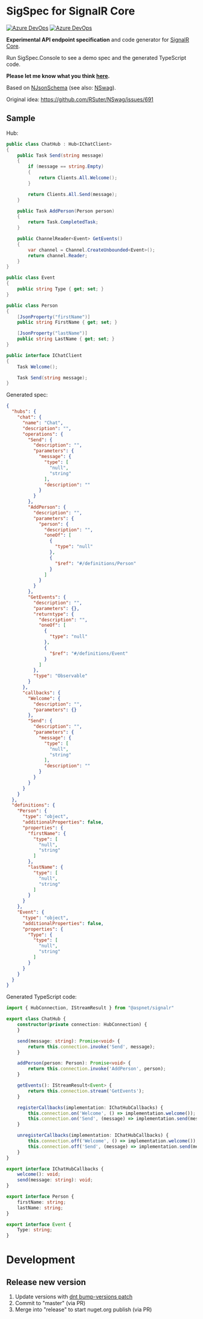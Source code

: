 # SigSpec for SignalR Core

[![Azure DevOps](https://img.shields.io/azure-devops/build/rsuter/9023bd0a-b641-4e30-9c0f-a7c15e1e080e/22/master.svg)](https://dev.azure.com/rsuter/Namotion/_build?definitionId=22)
[![Azure DevOps](https://img.shields.io/azure-devops/coverage/rsuter/9023bd0a-b641-4e30-9c0f-a7c15e1e080e/22/master.svg)](https://dev.azure.com/rsuter/Namotion/_build?definitionId=22)

**Experimental API endpoint specification** and code generator for [SignalR Core](https://github.com/aspnet/SignalR).

Run SigSpec.Console to see a demo spec and the generated TypeScript code.

**Please let me know what you think [here](https://github.com/RSuter/SigSpec/issues/1).**

Based on [NJsonSchema](http://njsonschema.org) (see also: [NSwag](http://nswag.org)).

Original idea: https://github.com/RSuter/NSwag/issues/691

## Sample

Hub: 

```csharp
public class ChatHub : Hub<IChatClient>
{
    public Task Send(string message)
    {
        if (message == string.Empty)
        {
            return Clients.All.Welcome();
        }

        return Clients.All.Send(message);
    }

    public Task AddPerson(Person person)
    {
        return Task.CompletedTask;
    }

    public ChannelReader<Event> GetEvents()
    {
        var channel = Channel.CreateUnbounded<Event>();
        return channel.Reader;
    }
}

public class Event
{
    public string Type { get; set; }
}

public class Person
{
    [JsonProperty("firstName")]
    public string FirstName { get; set; }

    [JsonProperty("lastName")]
    public string LastName { get; set; }
}

public interface IChatClient
{
    Task Welcome();

    Task Send(string message);
}
```

Generated spec: 

```json
{
  "hubs": {
    "chat": {
      "name": "Chat",
      "description": "",
      "operations": {
        "Send": {
          "description": "",
          "parameters": {
            "message": {
              "type": [
                "null",
                "string"
              ],
              "description": ""
            }
          }
        },
        "AddPerson": {
          "description": "",
          "parameters": {
            "person": {
              "description": "",
              "oneOf": [
                {
                  "type": "null"
                },
                {
                  "$ref": "#/definitions/Person"
                }
              ]
            }
          }
        },
        "GetEvents": {
          "description": "",
          "parameters": {},
          "returntype": {
            "description": "",
            "oneOf": [
              {
                "type": "null"
              },
              {
                "$ref": "#/definitions/Event"
              }
            ]
          },
          "type": "Observable"
        }
      },
      "callbacks": {
        "Welcome": {
          "description": "",
          "parameters": {}
        },
        "Send": {
          "description": "",
          "parameters": {
            "message": {
              "type": [
                "null",
                "string"
              ],
              "description": ""
            }
          }
        }
      }
    }
  },
  "definitions": {
    "Person": {
      "type": "object",
      "additionalProperties": false,
      "properties": {
        "firstName": {
          "type": [
            "null",
            "string"
          ]
        },
        "lastName": {
          "type": [
            "null",
            "string"
          ]
        }
      }
    },
    "Event": {
      "type": "object",
      "additionalProperties": false,
      "properties": {
        "Type": {
          "type": [
            "null",
            "string"
          ]
        }
      }
    }
  }
}
```

Generated TypeScript code: 

```typescript
import { HubConnection, IStreamResult } from "@aspnet/signalr"

export class ChatHub {
    constructor(private connection: HubConnection) {
    }

    send(message: string): Promise<void> {
        return this.connection.invoke('Send', message);
    }

    addPerson(person: Person): Promise<void> {
        return this.connection.invoke('AddPerson', person);
    }

    getEvents(): IStreamResult<Event> {
        return this.connection.stream('GetEvents');
    }

    registerCallbacks(implementation: IChatHubCallbacks) {
        this.connection.on('Welcome', () => implementation.welcome());
        this.connection.on('Send', (message) => implementation.send(message));
    }

    unregisterCallbacks(implementation: IChatHubCallbacks) {
        this.connection.off('Welcome', () => implementation.welcome());
        this.connection.off('Send', (message) => implementation.send(message));
    }
}

export interface IChatHubCallbacks {
    welcome(): void;
    send(message: string): void;
}

export interface Person {
    firstName: string;
    lastName: string;
}

export interface Event {
    Type: string;
}
```

# Development

## Release new version

1. Update versions with [dnt bump-versions patch](https://github.com/RicoSuter/DNT#bump-versions)
2. Commit to "master" (via PR)
3. Merge into "release" to start nuget.org publish (via PR)
